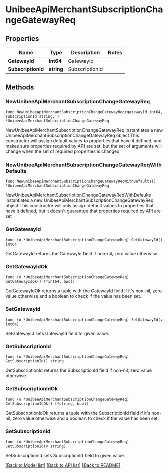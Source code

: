 # UnibeeApiMerchantSubscriptionChangeGatewayReq

## Properties

Name | Type | Description | Notes
------------ | ------------- | ------------- | -------------
**GatewayId** | **int64** | GatewayId | 
**SubscriptionId** | **string** | SubscriptionId | 

## Methods

### NewUnibeeApiMerchantSubscriptionChangeGatewayReq

`func NewUnibeeApiMerchantSubscriptionChangeGatewayReq(gatewayId int64, subscriptionId string, ) *UnibeeApiMerchantSubscriptionChangeGatewayReq`

NewUnibeeApiMerchantSubscriptionChangeGatewayReq instantiates a new UnibeeApiMerchantSubscriptionChangeGatewayReq object
This constructor will assign default values to properties that have it defined,
and makes sure properties required by API are set, but the set of arguments
will change when the set of required properties is changed

### NewUnibeeApiMerchantSubscriptionChangeGatewayReqWithDefaults

`func NewUnibeeApiMerchantSubscriptionChangeGatewayReqWithDefaults() *UnibeeApiMerchantSubscriptionChangeGatewayReq`

NewUnibeeApiMerchantSubscriptionChangeGatewayReqWithDefaults instantiates a new UnibeeApiMerchantSubscriptionChangeGatewayReq object
This constructor will only assign default values to properties that have it defined,
but it doesn't guarantee that properties required by API are set

### GetGatewayId

`func (o *UnibeeApiMerchantSubscriptionChangeGatewayReq) GetGatewayId() int64`

GetGatewayId returns the GatewayId field if non-nil, zero value otherwise.

### GetGatewayIdOk

`func (o *UnibeeApiMerchantSubscriptionChangeGatewayReq) GetGatewayIdOk() (*int64, bool)`

GetGatewayIdOk returns a tuple with the GatewayId field if it's non-nil, zero value otherwise
and a boolean to check if the value has been set.

### SetGatewayId

`func (o *UnibeeApiMerchantSubscriptionChangeGatewayReq) SetGatewayId(v int64)`

SetGatewayId sets GatewayId field to given value.


### GetSubscriptionId

`func (o *UnibeeApiMerchantSubscriptionChangeGatewayReq) GetSubscriptionId() string`

GetSubscriptionId returns the SubscriptionId field if non-nil, zero value otherwise.

### GetSubscriptionIdOk

`func (o *UnibeeApiMerchantSubscriptionChangeGatewayReq) GetSubscriptionIdOk() (*string, bool)`

GetSubscriptionIdOk returns a tuple with the SubscriptionId field if it's non-nil, zero value otherwise
and a boolean to check if the value has been set.

### SetSubscriptionId

`func (o *UnibeeApiMerchantSubscriptionChangeGatewayReq) SetSubscriptionId(v string)`

SetSubscriptionId sets SubscriptionId field to given value.



[[Back to Model list]](../README.md#documentation-for-models) [[Back to API list]](../README.md#documentation-for-api-endpoints) [[Back to README]](../README.md)


